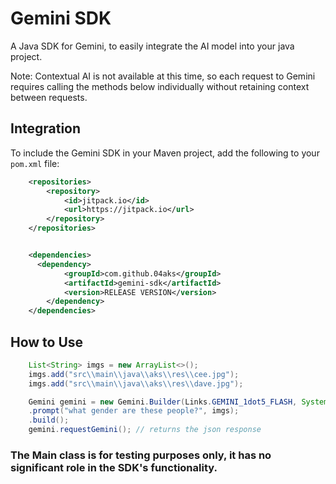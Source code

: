 # Gemini SDK
  A Java SDK for Gemini, to easily integrate the AI model into your java project.
  
  Note: Contextual AI is not available at this time, so each request to Gemini requires calling the methods below individually without retaining context between requests.

## Integration
To include the Gemini SDK in your Maven project, add the following to your `pom.xml` file:
```xml
    <repositories>
        <repository>
            <id>jitpack.io</id>
            <url>https://jitpack.io</url>
        </repository>
    </repositories>


    <dependencies>
      <dependency>
            <groupId>com.github.04aks</groupId>
            <artifactId>gemini-sdk</artifactId>
            <version>RELEASE VERSION</version>
        </dependency>
    </dependencies>
```

## How to Use
```java
    List<String> imgs = new ArrayList<>();
    imgs.add("src\\main\\java\\aks\\res\\cee.jpg");
    imgs.add("src\\main\\java\\aks\\res\\dave.jpg");

    Gemini gemini = new Gemini.Builder(Links.GEMINI_1dot5_FLASH, System.getenv("GEMINI-KEY-2"))
    .prompt("what gender are these people?", imgs);
    .build();
    gemini.requestGemini(); // returns the json response
```

### The Main class is for testing purposes only, it has no significant role in the SDK's functionality.

